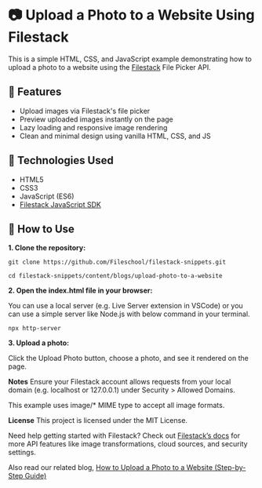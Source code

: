 # 📷 Upload a Photo to a Website Using Filestack

This is a simple HTML, CSS, and JavaScript example demonstrating how to upload a photo to a website using the [Filestack](https://www.filestack.com/) File Picker API.

## 🚀 Features

- Upload images via Filestack's file picker
- Preview uploaded images instantly on the page
- Lazy loading and responsive image rendering
- Clean and minimal design using vanilla HTML, CSS, and JS

## 🧰 Technologies Used

- HTML5
- CSS3
- JavaScript (ES6)
- [Filestack JavaScript SDK](https://www.filestack.com/docs/file-upload/javascript/)

## 📝 How to Use

**1. Clone the repository:**

   `git clone https://github.com/Fileschool/filestack-snippets.git`
   
   `cd filestack-snippets/content/blogs/upload-photo-to-a-website`

**2. Open the index.html file in your browser:**

You can use a local server (e.g. Live Server extension in VSCode) or you can use a simple server like Node.js with below command in your terminal.
  
  `npx http-server`
  
**3. Upload a photo:**

Click the Upload Photo button, choose a photo, and see it rendered on the page.

**Notes**
Ensure your Filestack account allows requests from your local domain (e.g. localhost or 127.0.0.1) under Security > Allowed Domains.

This example uses image/* MIME type to accept all image formats.

**License**
This project is licensed under the MIT License.


Need help getting started with Filestack? Check out [Filestack’s docs](https://www.filestack.com/docs/) for more API features like image transformations, cloud sources, and security settings.

Also read our related blog, [How to Upload a Photo to a Website (Step-by-Step Guide)](https://blog.filestack.com/image-uploader-website-comprehensive-guide-streamlining-visuals/)
